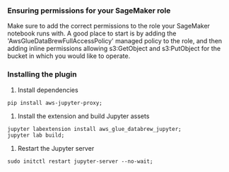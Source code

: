 ### Ensuring permissions for your SageMaker role

Make sure to add the correct permissions to the role your SageMaker notebook runs with. A good place to start is by adding the 'AwsGlueDataBrewFullAccessPolicy' managed policy to the role, and then adding inline permissions allowing s3:GetObject and s3:PutObject for the bucket in which you would like to operate.

### Installing the plugin

1. Install dependencies

```
pip install aws-jupyter-proxy;
```

1. Install the extension and build Jupyter assets

```
jupyter labextension install aws_glue_databrew_jupyter;
jupyter lab build;
```

1. Restart the Jupyter server

```
sudo initctl restart jupyter-server --no-wait;
```
